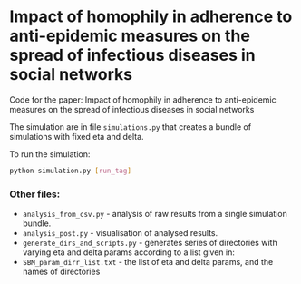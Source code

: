 # Impact of homophily in adherence to anti-epidemic measures on the spread of infectious diseases in social networks
Code for the paper: Impact of homophily in adherence to anti-epidemic measures on the spread of infectious diseases in social networks

The simulation are in file `simulations.py` that creates a bundle of simulations with fixed eta and delta.

To run the simulation:

```bash
python simulation.py [run_tag]
```



### Other files:

* `analysis_from_csv.py` - analysis of raw results from a single simulation bundle.
* `analysis_post.py` - visualisation of analysed results.
* `generate_dirs_and_scripts.py` - generates series of directories with varying eta and delta params according to a list given in:
* `SBM_param_dirr_list.txt` - the list of eta and delta params, and the names of directories
